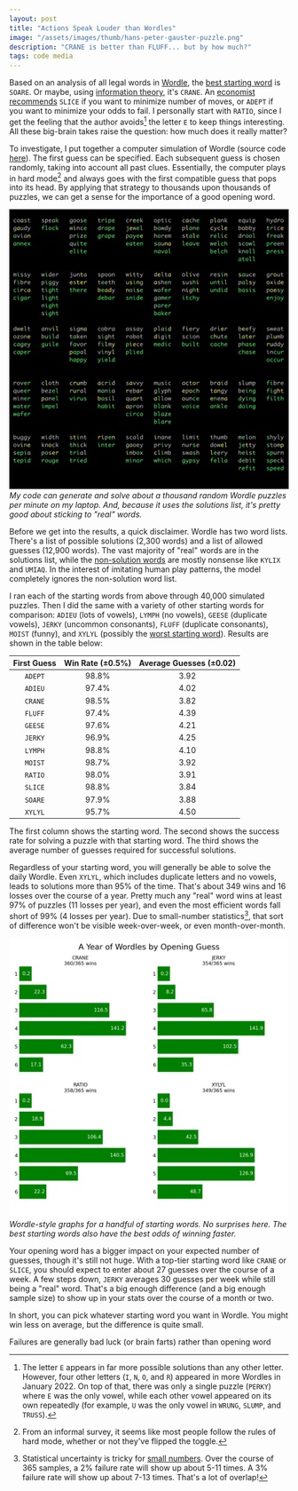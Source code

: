 ```yaml
---
layout: post
title: "Actions Speak Louder than Wordles"
image: "/assets/images/thumb/hans-peter-gauster-puzzle.png"
description: "CRANE is better than FLUFF... but by how much?"
tags: code media
---
```


Based on an analysis of all legal words in [Wordle][wordle], the [best starting word][soare] is `SOARE`.
Or maybe, using [information theory][crane], it's `CRANE`.
An [economist recommends][slice] `SLICE` if you want to minimize number of moves, or `ADEPT` if you want to minimize your odds to fail.
I personally start with `RATIO`, since I get the feeling that the author avoids[^1] the letter `E` to keep things interesting.
All these big-brain takes raise the question: how much does it really matter?

[^1]: The letter `E` appears in far more possible solutions than any other letter. However, four other letters (`I`, `N`, `O`, and `R`) appeared in more Wordles in January 2022. On top of that, there was only a single puzzle (`PERKY`) where `E` was the only vowel, while each other vowel appeared on its own repeatedly (for example, `U` was the only vowel in `WRUNG`, `SLUMP`, and `TRUSS`).

To investigate, I put together a computer simulation of Wordle (source code [here][source]).
The first guess can be specified.
Each subsequent guess is chosen randomly, taking into account all past clues.
Essentially, the computer plays in hard mode[^2] and always goes with the first compatible guess that pops into its head.
By applying that strategy to thousands upon thousands of puzzles, we can get a sense for the importance of a good opening word.

[^2]: From an informal survey, it seems like most people follow the rules of hard mode, whether or not they've flipped the toggle.

![Wordle Simulation Screenshot](/assets/images/wordle-simulation.png)
*My code can generate and solve about a thousand random Wordle puzzles per minute on my laptop. And, because it uses the solutions list, it's pretty good about sticking to "real" words.*

Before we get into the results, a quick disclaimer.
Wordle has two word lists.
There's a list of possible solutions (2,300 words) and a list of allowed guesses (12,900 words).
The vast majority of "real" words are in the solutions list, while the [non-solution words][non_solutions] are mostly nonsense like `KYLIX` and `UMIAQ`.
In the interest of imitating human play patterns, the model completely ignores the non-solution word list.

I ran each of the starting words from above through 40,000 simulated puzzles.
Then I did the same with a variety of other starting words for comparison: `ADIEU` (lots of vowels), `LYMPH` (no vowels), `GEESE` (duplicate vowels), `JERKY` (uncommon consonants), `FLUFF` (duplicate consonants), `MOIST` (funny), and `XYLYL` (possibly the [worst starting word][soare]).
Results are shown in the table below:

| First Guess | Win Rate (±0.5%) | Average Guesses (±0.02) |
|:-----------:|:----------------:|:-----------------------:|
| `ADEPT`     |         98.8%    |            3.92         |
| `ADIEU`     |         97.4%    |            4.02         |
| `CRANE`     |         98.5%    |            3.82         |
| `FLUFF`     |         97.4%    |            4.39         |
| `GEESE`     |         97.6%    |            4.21         |
| `JERKY`     |         96.9%    |            4.25         |
| `LYMPH`     |         98.8%    |            4.10         |
| `MOIST`     |         98.7%    |            3.92         |
| `RATIO`     |         98.0%    |            3.91         |
| `SLICE`     |         98.8%    |            3.84         |
| `SOARE`     |         97.9%    |            3.88         |
| `XYLYL`     |         95.7%    |            4.50         |

<p class='table-caption'>The first column shows the starting word. The second shows the success rate for solving a puzzle with that starting word. The third shows the average number of guesses required for successful solutions.</p>

Regardless of your starting word, you will generally be able to solve the daily Wordle.
Even `XYLYL`, which includes duplicate letters and no vowels, leads to solutions more than 95% of the time.
That's about 349 wins and 16 losses over the course of a year.
Pretty much any "real" word wins at least 97% of puzzles (11 losses per year), and even the most efficient words fall short of 99% (4 losses per year).
Due to small-number statistics[^4], that sort of difference won't be visible week-over-week, or even month-over-month.

[^4]: Statistical uncertainty is tricky for [small numbers][sqrt_n]. Over the course of 365 samples, a 2% failure rate will show up about 5-11 times. A 3% failure rate will show up about 7-13 times. That's a lot of overlap!

![A Year of Wordles](/assets/images/wordle-graphs.png)
*Wordle-style graphs for a handful of starting words. No surprises here. The best starting words also have the best odds of winning faster.*

Your opening word has a bigger impact on your expected number of guesses, though it's still not huge.
With a top-tier starting word like `CRANE` or `SLICE`, you should expect to enter about 27 guesses over the course of a week.
A few steps down, `JERKY` averages 30 guesses per week  while still being a "real" word.
That's a big enough difference (and a big enough sample size) to show up in your stats over the course of a month or two.

In short, you can pick whatever starting word you want in Wordle.
You might win less on average, but the difference is quite small.

Failures are generally bad luck (or brain farts) rather than opening word









[sqrt_n]: https://www.physicsforums.com/threads/uncertainty-as-n-why.623331/
[wordle]: https://www.nytimes.com/games/wordle/index.html
[adieu]: https://twitter.com/SeanTrende/status/1482813001598181378
[adieu_bad]: https://twitter.com/NateSilver538/status/1483088086124933122
[source]: https://github.com/charles-uno/misc-plots/tree/master/wordle
[non_solutions]: https://github.com/charles-uno/misc-plots/blob/master/wordle/non-solutions.txt
[wardle]: https://en.wikipedia.org/wiki/Josh_Wardle
[soare]: https://blog.reecemath.com/best-and-worst-wordle-words
[crane]: https://www.inverse.com/gaming/wordle-best-starting-word-revealed-computer-program-math
[slice]: https://economictimes.indiatimes.com/magazines/panache/wordle-no-more-difficult-top-3-words-to-win-in-fewer-guesses-a-combination-of-vowels-and-more/articleshow/89480963.cms
[archive]: https://metzger.media/games/wordle-archive/
